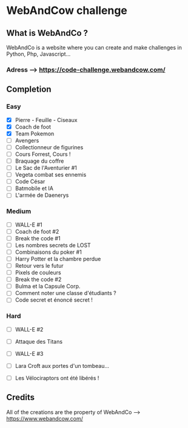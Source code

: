 # WebAndCow challenge 
## What is WebAndCo ?
WebAndCo is a website where you can create and make challenges in Python, Php, Javascript...
### Adress --> https://code-challenge.webandcow.com/


## Completion 
### Easy
- [x] Pierre - Feuille - Ciseaux
- [x] Coach de foot 
- [x] Team Pokemon 
- [ ] Avengers 
- [ ] Collectionneur de figurines
- [ ] Cours Forrest, Cours ! 
- [ ] Braquage du coffre
- [ ] Le Sac de l'Aventurier #1
- [ ] Vegeta combat ses ennemis 
- [ ] Code César 
- [ ] Batmobile et IA
- [ ] L'armée de Daenerys

### Medium
- [ ] WALL-E #1
- [ ] Coach de foot #2 
- [ ] Break the code #1 
- [ ] Les nombres secrets de LOST
- [ ] Combinaisons du poker #1 
- [ ] Harry Potter et la chambre perdue
- [ ] Retour vers le futur
- [ ] Pixels de couleurs
- [ ] Break the code #2 
- [ ] Bulma et la Capsule Corp.
- [ ] Comment noter une classe d'étudiants ? 
- [ ] Code secret et énoncé secret ! 
### Hard
- [ ] WALL-E #2
- [ ] Attaque des Titans
- [ ] WALL-E #3
- [ ] Lara Croft aux portes d'un tombeau...
- [ ] Les Vélociraptors ont été libérés !  


## Credits
All of the creations are the property of WebAndCo --> https://www.webandcow.com/
